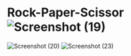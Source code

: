 # Rock-Paper-Scissor![Screenshot (19)](https://github.com/Shankar9698/Rock-Paper-Scissor/assets/113333379/c62935d0-7051-416b-8c9a-365e9c989d1a)
![Screenshot (20)](https://github.com/Shankar9698/Rock-Paper-Scissor/assets/113333379/9bb40eae-30d5-4b74-a2c5-de0d40bfa631)
![Screenshot (23)](https://github.com/Shankar9698/Rock-Paper-Scissor/assets/113333379/f9a35bc4-53db-4776-a2ba-e4988940ffe9)

